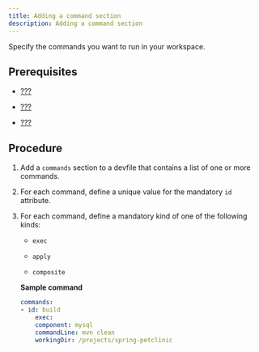 ```yaml
---
title: Adding a command section
description: Adding a command section
---
```


Specify the commands you want to run in your workspace.

## Prerequisites

- [???](/docs/2.1.0/adding-schema-version-to-a-devfile.adoc)

- [???](/docs/2.1.0/adding-a-name-to-a-devfile.adoc)

- [???](/docs/2.1.0/adding-projects-to-a-devfile.adoc)

## Procedure

1. Add a `commands` section to a devfile that contains a list of one or
    more commands.

2. For each command, define a unique value for the mandatory `id`
    attribute.

3. For each command, define a mandatory kind of one of the following
    kinds:

    - `exec`

    - `apply`

    - `composite`

    **Sample command**

    ```yaml
    commands:
    - id: build
        exec:
        component: mysql
        commandLine: mvn clean
        workingDir: /projects/spring-petclinic

    ```
